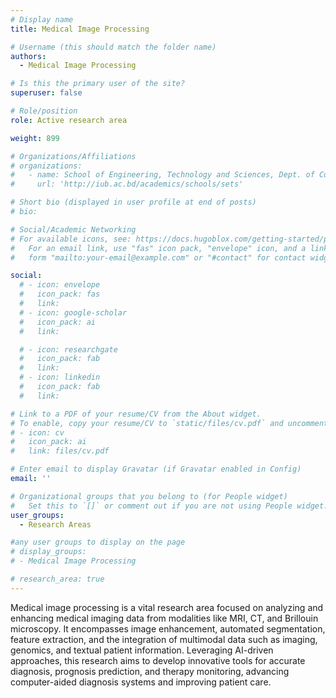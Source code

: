 ```yaml
---
# Display name
title: Medical Image Processing

# Username (this should match the folder name)
authors:
  - Medical Image Processing

# Is this the primary user of the site?
superuser: false

# Role/position
role: Active research area

weight: 899

# Organizations/Affiliations
# organizations:
#   - name: School of Engineering, Technology and Sciences, Dept. of Computer Scinece & Engineering, Independent University, Bangladesh.
#     url: 'http://iub.ac.bd/academics/schools/sets'

# Short bio (displayed in user profile at end of posts)
# bio:

# Social/Academic Networking
# For available icons, see: https://docs.hugoblox.com/getting-started/page-builder/#icons
#   For an email link, use "fas" icon pack, "envelope" icon, and a link in the
#   form "mailto:your-email@example.com" or "#contact" for contact widget.

social:
  # - icon: envelope
  #   icon_pack: fas
  #   link: 
  # - icon: google-scholar
  #   icon_pack: ai
  #   link: 

  # - icon: researchgate
  #   icon_pack: fab
  #   link:
  # - icon: linkedin
  #   icon_pack: fab
  #   link: 

# Link to a PDF of your resume/CV from the About widget.
# To enable, copy your resume/CV to `static/files/cv.pdf` and uncomment the lines below.
# - icon: cv
#   icon_pack: ai
#   link: files/cv.pdf

# Enter email to display Gravatar (if Gravatar enabled in Config)
email: ''

# Organizational groups that you belong to (for People widget)
#   Set this to `[]` or comment out if you are not using People widget.
user_groups:
  - Research Areas

#any user groups to display on the page
# display_groups:
# - Medical Image Processing

# research_area: true
---
```

Medical image processing is a vital research area focused on analyzing and enhancing medical imaging data from modalities like MRI, CT, and Brillouin microscopy. It encompasses image enhancement, automated segmentation, feature extraction, and the integration of multimodal data such as imaging, genomics, and textual patient information. Leveraging AI-driven approaches, this research aims to develop innovative tools for accurate diagnosis, prognosis prediction, and therapy monitoring, advancing computer-aided diagnosis systems and improving patient care.